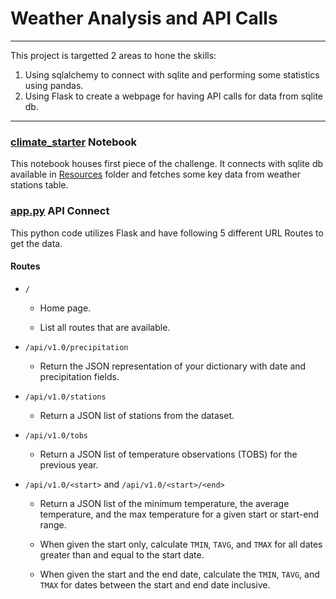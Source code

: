 # Weather Analysis and API Calls
---
This project is targetted 2 areas to hone the skills:
1. Using sqlalchemy to connect with sqlite and performing some statistics using pandas.
2. Using Flask to create a webpage for having API calls for data from sqlite db.
---
### [climate_starter](climate_starter.ipynb) Notebook 
This notebook houses first piece of the challenge. It connects with sqlite db available in [Resources](Resources) folder and fetches some key data from weather stations table.

### [app.py](app.py) API Connect
This python code utilizes Flask and have following 5 different URL Routes to get the data.
#### Routes

* `/`

  * Home page.

  * List all routes that are available.

* `/api/v1.0/precipitation`

  * Return the JSON representation of your dictionary with date and precipitation fields.

* `/api/v1.0/stations`

  * Return a JSON list of stations from the dataset.

* `/api/v1.0/tobs`
  
  * Return a JSON list of temperature observations (TOBS) for the previous year.

* `/api/v1.0/<start>` and `/api/v1.0/<start>/<end>`

  * Return a JSON list of the minimum temperature, the average temperature, and the max temperature for a given start or start-end range.

  * When given the start only, calculate `TMIN`, `TAVG`, and `TMAX` for all dates greater than and equal to the start date.

  * When given the start and the end date, calculate the `TMIN`, `TAVG`, and `TMAX` for dates between the start and end date inclusive.
